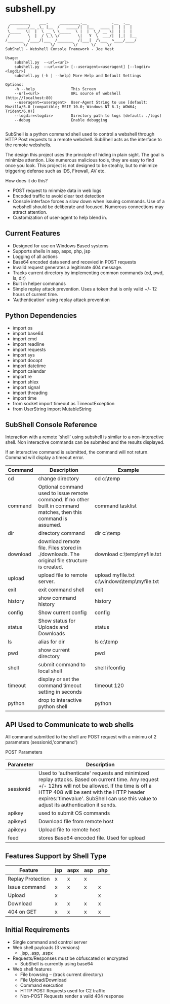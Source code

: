 # subshell.py

```
  _________    ___.     _________.__           .__  .__   
 /   _____/__ _\_ |__  /   _____/|  |__   ____ |  | |  |  
 \_____  \|  |  \ __ \ \_____  \ |  |  \_/ __ \|  | |  |  
 /        \  |  / \_\ \/        \|   Y  \  ___/|  |_|  |__
/_______  /____/|___  /_______  /|___|  /\___  >____/____/
        \/          \/        \/      \/     \/           
SubShell - Webshell Console Framework - Joe Vest

Usage: 
    subshell.py  --url=<url>
    subshell.py  --url=<url> [--useragent=<useragent] [--logdir=<logdir>]  
    subshell.py (-h | --help) More Help and Default Settings

Options:
    -h --help                This Screen
    --url=<url>              URL source of webshell (http://localhost:80)
    --useragent=<useragent>  User-Agent String to use [default: Mozilla/5.0 (compatible; MSIE 10.0; Windows NT 6.1; WOW64; Trident/6.0)]
    --logdir=<logdir>        Directory path to logs [default: ./logs]
    --debug                  Enable debugging


```

SubShell is a python command shell used to control a webshell through HTTP Post requests to a remote webshell.  SubShell acts as the interface to the remote webshells.  

The design this project uses the principle of hiding in plain sight.  The goal is minimize attention.  Like numerous malicious tools, they are easy to find once you look.  This project is not designed to be steahly, but to minimize triggering defense such as IDS, Firewall, AV etc.

How does it do this?

  - POST request to minmize data in web logs
  - Encoded traffic to avoid clear text detection
  - Console interface forces a slow down when issuing commands.  Use of a webshell should be deliberate and focused.  Numerous connections may attract attention.
  - Customization of user-agent to help blend in.

## Current Features

  - Designed for use on Windows Based systems
  - Supports shells in asp, aspx, php, jsp
  - Logging of all actions
  - Base64 encoded data send and recevied in POST requests
  - Invalid request generates a legitimate 404 message.
  - Tracks current directory by implementing common commands (cd, pwd, ls, dir)
  - Built in helper commands
  - Simple replay attack prevention.  Uses a token that is only valid +/- 12 hours of current time.
  - 'Authentication' using replay attack prevention

## Python Dependencies
 
  - import os
  - import base64
  - import cmd
  - import readline
  - import requests
  - import sys
  - import docopt
  - import datetime
  - import calendar
  - import re
  - import shlex
  - import signal
  - import threading
  - import time
  - from socket import timeout as TimeoutException
  - from UserString import MutableString

## SubShell Console Reference 

Interaction with a remote 'shell' using subshell is similar to a non-interactive shell.  Non interactive commands can be submited and the results displayed.  

If an interactive command is submitted, the command will not return.  Command will display a timeout error.  

| Command   | Description      | Example
|-----------|------------------|--------
|cd         | change directory | cd c:\temp
|command    | Optional command used to issue remote command.  If no other built in command matches, then this command is assumed. | command tasklist
|dir        | directory command | dir c:\temp
|download   | download remote file.  Files stored in ./downloads.  The original file structure is created. | download c:\temp\myfile.txt
|upload     | upload file to remote server. | upload myfile.txt c:\windows\temp\myfile.txt
|exit       | exit command shell | exit
|history    | show command  history | history
|config     | Show current config | config
|status     | Show status for Uploads and Downloads | status
|ls         | alias for dir | ls c:\temp
|pwd        | show current directory | pwd
|shell      | submit command to local shell | shell ifconfig 
|timeout    | display or set the command timeout setting in seconds | timeout 120
|python     | drop to interactive python shell | python

## API Used to Communicate to web shells

All command submitted to the shell are POST request with a minimu of 2 parameters (sessionid,'command')

POST Parameters

|Parameter  | Description |
|-----------|-------------|
|sessionid  |Used to 'authenticate' requests and minimized replay attacks.  Based on current time.  Any request +/- 12hrs will not be allowed.  If the time is off a HTTP 408 will be sent with the HTTP header expires:'timevalue'.  SubShell can use this value to adjust its authentication it sends.|            
|apikey     |used to submit OS commands|
|apikeyd    |Download file from remote host|
|apikeyu    |Upload file to remote host |
|feed       |stores Base64 encoded file.  Used for upload |

## Features Support by Shell Type

|Feature           | jsp  | aspx | asp  | php  |
|------------------|------|------|------|------|
|Replay Protection |  x   |   x  |   x  |      |
|Issue command     |  x   |   x  |   x  |  x   |
|Upload            |  x   |      |      |  x   |
|Download          |  x   |   x  |   x  |  x   |
|404 on GET        |  x   |   x  |   x  |  x   |

  
## Initial Requirements
  - Single command and control server
  - Web shell payloads (3 versions)
    - .jsp, .asp, .aspx
  - Requests/Responses must be obfuscated or encrypted
    - SubShell is currently using base64
  - Web shell features
    - File browsing – (track current directory)
    - File Upload/Download
    - Command execution
    - HTTP POST Requests used for C2 traffic
    - Non-POST Requests render a valid 404 response



